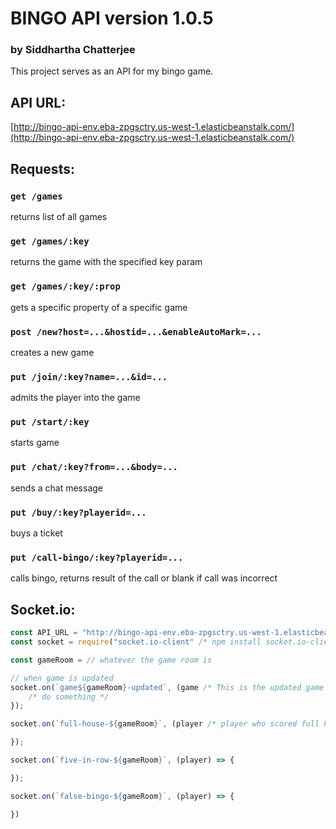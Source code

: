# BINGO API version 1.0.5
### by Siddhartha Chatterjee

This project serves as an API for my bingo game.
## API URL:
[http://bingo-api-env.eba-zpgsctry.us-west-1.elasticbeanstalk.com/](http://bingo-api-env.eba-zpgsctry.us-west-1.elasticbeanstalk.com/)

## Requests:
### `get /games`
returns list of all games
### `get /games/:key`
returns the game with the specified key param
### `get /games/:key/:prop`
gets a specific property of a specific game
### `post /new?host=...&hostid=...&enableAutoMark=...`
creates a new game
### `put /join/:key?name=...&id=...`
admits the player into the game
### `put /start/:key`
starts game
### `put /chat/:key?from=...&body=...`
sends a chat message
### `put /buy/:key?playerid=...`
buys a ticket
### `put /call-bingo/:key?playerid=...`
calls bingo, returns result of the call or blank if call was incorrect

## Socket.io:

``` js
const API_URL = "http://bingo-api-env.eba-zpgsctry.us-west-1.elasticbeanstalk.com/";
const socket = require("socket.io-client" /* npm install socket.io-client */)(API_URL);

const gameRoom = // whatever the game room is

// when game is updated
socket.on(`game${gameRoom}-updated`, (game /* This is the updated game object */) => {
    /* do something */
});

socket.on(`full-house-${gameRoom}`, (player /* player who scored full house */) => {

});

socket.on(`five-in-row-${gameRoom}`, (player) => {

});

socket.on(`false-bingo-${gameRoom}`, (player) => {

})

```

